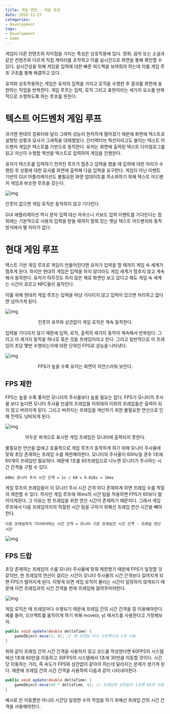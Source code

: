 ```yaml
---
title: 게임 엔진 - 게임 루프
date: 2018-11-27
categories:
- Development
tags:
- Development
- Game
---
```


 게임이 다른 컨텐츠와 차이점을 가지는 특성은 상호작용에 있다. 영화, 음악 또는 소설과 같은 컨텐츠와 다르게 직접 캐릭터를 조작하고 이를 실시간으로 화면을 통해 확인할 수 있다. 실시간성을 위해 게임을 입력에 대한 빠른 피드백을 보여줘야 하는데 이를 게임 루프 구조를 통해 해결하고 있다.

 유저와 상호작용하는 게임은 유저의 입력을 가지고 로직을 수행한 후 결과를 화면에 표현하는 작업을 반복한다. 게임 루프는 입력, 로직 그리고 표현이라는 세가지 요소를 반복적으로 수행하도록 하는 루프를 뜻한다.

# 텍스트 어드벤처 게임 루프

 과거엔 현대의 컴퓨터와 달리 그래픽 성능이 현저하게 떨어졌기 때문에 화면에 텍스트로 설명된 상황과 묘사가 그래픽을 대체했었다. 인터렉티브 픽션이라고도 불리는 텍스트 어드벤처 게임은 텍스트를 기반으로 동작한다. 유저는 화면에 출력된 텍스트 다이얼로그를 읽고 자신이 수행할 액션을 텍스트로 입력하여 게임을 진행한다.

유저가 텍스트를 입력하기 전까진 루프가 멈추고 입력을 했을 때 입력에 대한 처리가 수행된 후 상황에 대한 묘사를 화면에 출력해 다음 입력을 요구한다. 게임이 아닌 이벤트 기반의 GUI 어플리케이션도 불필요한 화면 업데이트를 최소화하기 위해 텍스트 어드벤처 게임과 비슷한 루프을 갖는다.

![img](https://lh4.googleusercontent.com/0kL3qmNekSKe_rDZXupAlBzoHjMdLEziC7MClErq9Nn2VhiPYApJaghLE3-YiAS3gJvRvoBQOEoGlHDujFF6Q3cL_7j0iR5PTIeM9leT04_DRxYW-ff9oNftGcHas-BKks5NYmXd)

인풋이 없으면 게임 로직은 동작하지 않고 기다린다.

GUI 애플리케이션 역시 문자 입력 대신 마우스나 키보드 입력 이벤트를 기다린다는 점 외에는 기본적으로 사용자 입력을 받을 때까지 멈춰 있는 옛날 텍스트 어드벤처와 동작 방식에서 별 차이가 없다.

# 현대 게임 루프

 텍스트 기반 게임 루프로 게임이 만들어진다면 유저가 입력을 할 때까지 게임 속 세계가 멈추게 된다. 하지만 현대의 게임은 입력을 하지 않더라도 게임 세계가 멈추지 않고 계속해서 동작한다. 유저가 아무것도 하지 않은 채로 화면만 보고 있다고 해도 게임 속 세계는 시간이 흐르고 NPC들이 움직인다.

 이를 위해 현대의 게임 루프는 입력을 마냥 기다리지 않고 입력이 있으면 처리하고 없다면 넘어가게 된다.

![img](https://lh6.googleusercontent.com/GqWzYdejwwuspSeTnKAiJyLphcK6Cpc5gpf5R-cw9SCdEN6hEXCYCaLPMrGWlksHCKQPQYKYqBIG5a9ZgKnBLpIO-RtUb6t9Ly7ICaZ-OzRLlsn9lHJ81yPQA6n1vqvSPLQ-ACj6)

<center>인풋의 유무와 상관없이 게임 로직은 계속 동작한다.</center>

 입력을 기다리지 않기 때문에 입력, 로직, 출력의 세가지 동작이 계속해서 반복된다. 그리고 이 세가지 동작을 하나로 묶은 것을 프레임이라고 한다. 그리고 일반적으로 이 프레임이 초당 몇번 수행되는지에 대한 단위인 FPS로 성능을 나타낸다.

![img](https://user-images.githubusercontent.com/18159012/46985243-5f23a700-d124-11e8-9ab1-3d9cceb30a93.gif)

 <center>FPS가 높을 수록 유저는 화면이 자연스러워 보인다.</center>

## FPS 제한

 FPS는 높을 수록 좋지만 모니터의 주사율보다 높을 필요는 없다. FPS가 모니터의 주사율 보다 높다면 모니터 주사율 만큼의 프레임들 이외에의 이외의 프레임들은 출력이 되지 않고 버려지게 된다. 그리고 버려지는 프레임을 계산하기 위한 불필요한 연산으로 인해 전력도 낭비되게 된다.

![img](https://lh5.googleusercontent.com/L5o14uKIN1vjefgWt76e2z2fVRPWlz9eLXLY8R-RUt1kkIAXfRYBIci7MawE30MrRU0zDV2FuFU8c1hVANITth9VFducfbg-AJzofPCCdEu0WYC_-05PSluu0Shdje6CYt-6CYC3)

<center>어두운 회색으로 표시한 게임 프레임은 모니터에 출력되지 못한다.</center>

 불필요한 연산을 없애고 효율적으로 게임 루프가 동작하게 하기 위해 모니터 주사율에 맞춰 초당 존재하는 프레임 수를 제한해야한다. 모니터의 주사율이 60Hz일 경우 1초에 60개의 프레임만 필요하다. 때문에 1초를 60프레임으로 나누면 모니터가 주사하는 시간 간격을 구할 수 있다.

```
60Hz 모니터 주사 시간 간격 = 1s / 60 = 0.016s = 16ms
```

 게임 루프의 프레임들이 이 모니터 주사 시간 간격 마다 존재하게 하면 프레임 수를 적절히 제한할 수 있다. 하지만 게임 루프에 16ms의 시간 텀을 적용하면 FPS가 60보다 떨어지게된다. 그 이유는 한 프레임을 위한 연산 시간이 존재하기 때문이다. 그래서 게임 루프에서 다음 프레임까지의 적절한 시간 텀을 구하기 위해선 프레임 연산 시간을 빼야한다.

```
다음 프레임까지 기다려야하는 시간 간격 = 모니터 기준 프레임간 시간 간격 - 프레임 연산 시간
```

![img](https://lh5.googleusercontent.com/eQS94akkKipVA3lLo6UuQNdEU-JVyBPlwIggmQ6IWN5kY1o7suJgruI7X4qA4JtyufLfY5L1bfBDR8bRZiXH7MIQqK92mORxC5He59HB73rbEblgXc8qRdgxDA0Al6TR8pdHjMhM)

## FPS 드랍

 초당 존재하는 프레임의 수를 모니터 주사율에 맞춰 제한했기 때문에 FPS가 일정할 것 같지만, 한 프레임의 연산이 걸리는 시간이 모니터 주사율의 시간 간격보다 길어지게 되면 FPS가 떨어지게 된다. 이렇게 되면 게임 로직이 불리는 시간이 일정하지 않게되기 때문에 이전 프레임과의 시간 간격을 현재 프레임에 알려주어야한다.

![img](https://lh4.googleusercontent.com/YylHOkmHFJu2huil_jaQX-eDDNcGhLA7xMRwK4tWXy8w-SZYsotHD86Kfs13nkI6sWqr_pPqQOfG0Orl2dcy9tvNegYLzpVGHY1DYjBPlOq38_V26a540WcWN0nLNLIMeYB2KsMT)

 게임 로직은 매 프레임마다 수행되기 때문에 프레임 간의 시간 간격을 잘 이용해야한다. 예를 들어, 오브젝트를 움직이게 하기 위해 move(x, y) 메서드를 사용한다고 가정해보자.

```csharp
public void update(double deltaTime) {
    gameObject.move(1, 0); // 매 프레임 마다 오른쪽으로 1씩 이동
}
```

 위와 같이 프레임 간의 시간 간격을 사용하지 않고 코드를 작성한다면 60FPS의 시스템에선 1초에 60만큼 이동하고 30FPS의 시스템에서 1초에 30만큼 이동할 것이다. 시간 당 이동하는 거리, 즉 속도가 FPS와 상관없이 같아야 하는데 달라지는 문제가 생기게 된다. 때문에 프레임 간의 시간 간격을 사용하여 다음과 같이 나타내야한다.

```csharp
public void update(double deltaTime) {
    gameObject.move(60 * deltaTime, 0); // 프레임에 상관없이 1초에 60씩 이동
}
```

 예시로 든 이동뿐만 아니라 시간당 일정한 수의 작업을 하기 위해선 프레임 간의 시간 간격을 사용해야한다.
